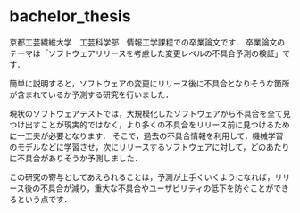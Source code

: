 # bachelor_thesis
京都工芸繊維大学　工芸科学部　情報工学課程での卒業論文です．
卒業論文のテーマは「ソフトウェアリリースを考慮した変更レベルの不具合予測の検証」です．

簡単に説明すると，ソフトウェアの変更にリリース後に不具合となりそうな箇所が含まれているか予測する研究を行いました．

現状のソフトウェアテストでは，大規模化したソフトウェアから不具合を全て見つけ出すことが現実的ではなく，より多くの不具合をリリース前に見つけるために一工夫が必要となります．
そこで，過去の不具合情報を利用して，機械学習のモデルなどに学習させ，次にリリースするソフトウェアに対して，どのあたりに不具合がありそうか予測しました．

この研究の寄与としてあえられることは，予測が上手くいくようになれば，リリース後の不具合が減り，重大な不具合やユーザビリティの低下を防ぐことができるという点です．
